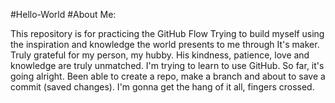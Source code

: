 #Hello-World
#About Me: 

This repository is for practicing the GitHub Flow
Trying to build myself using the inspiration and knowledge the world presents to me through It's maker.
Truly grateful for my person, my hubby. His kindness, patience, love and knowledge are truly unmatched. 
I'm trying to learn to use GitHub. So far, it's going alright. 
Been able to create a repo, make a branch and about to save a commit (saved changes). I'm gonna get the hang of it all, fingers crossed. 
